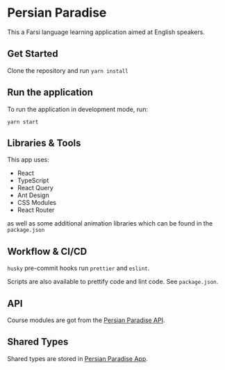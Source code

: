 # Persian Paradise

This a Farsi language learning application aimed at English speakers.

## Get Started

Clone the repository and run `yarn install`

## Run the application

To run the application in development mode, run:

`yarn start`

## Libraries & Tools

This app uses:

- React
- TypeScript
- React Query
- Ant Design
- CSS Modules
- React Router

as well as some additional animation libraries which can be found in the `package.json`

## Workflow & CI/CD

`husky` pre-commit hooks run `prettier` and `eslint`.

Scripts are also available to prettify code and lint code. See `package.json`.

## API

Course modules are got from the [Persian Paradise API](https://github.com/mike1234-pixel/persian-paradise-api).

## Shared Types

Shared types are stored in [Persian Paradise App](https://www.npmjs.com/package/persian-paradise-shared-types).
